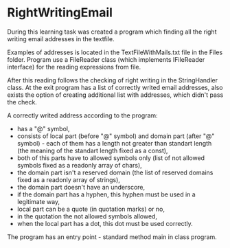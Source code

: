 # RightWritingEmail

During this learning task was created a program which finding all the right writing email addresses in the textfile.

Examples of addresses is located in the TextFileWithMails.txt file in the Files folder.
Program use a FileReader class (which implements IFileReader interface) for the reading expressions from file.

After this reading follows the checking of right writing in the StringHandler class. At the exit program has a list of correctly 
writed email addresses, also exists the option of creating additional list with addresses, which didn't pass the check.

A correctly writed address according to the program:
- has a "@" symbol,
- consists of local part (before "@" symbol) and domain part (after "@" symbol) - each of them has a length not greater 
than standart length (the meaning of the standart length fixed as a const),
- both of this parts have to allowed symbols only (list of not allowed symbols fixed as a readonly array of chars),
- the domain part isn't a reserved domain (the list of reserved domains fixed as a readonly array of strings),
- the domain part doesn't have an underscore,
- if the domain part has a hyphen, this hyphen must be used in a legitimate way,
- local part can be a quote (in quotation marks) or no,
- in the quotation the not allowed symbols allowed,
- when the local part has a dot, this dot must be used correctly.

The program has an entry point - standard method main in class program.
